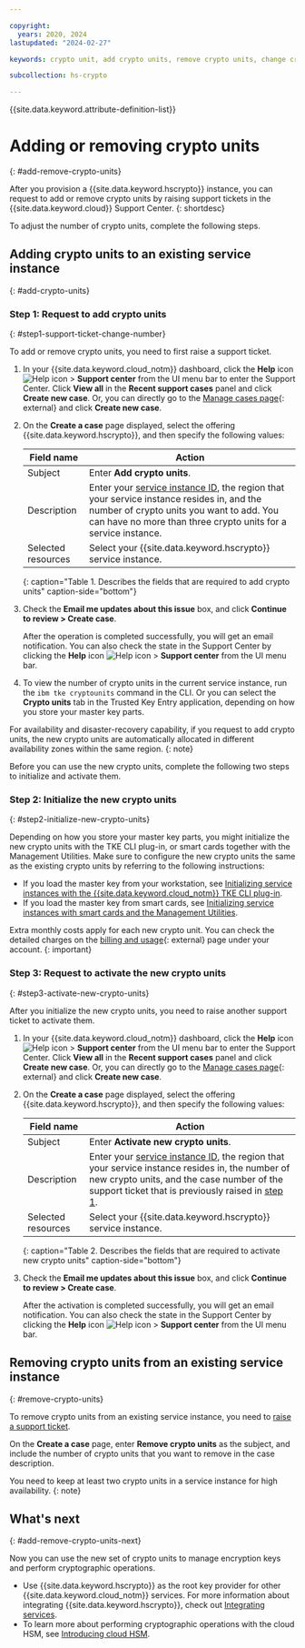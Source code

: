 ```yaml
---

copyright:
  years: 2020, 2024
lastupdated: "2024-02-27"

keywords: crypto unit, add crypto units, remove crypto units, change crypto units number, adjust crypto units number, new crypto units, support center, support ticket, support case

subcollection: hs-crypto

---
```


{{site.data.keyword.attribute-definition-list}}



# Adding or removing crypto units
{: #add-remove-crypto-units}

After you provision a {{site.data.keyword.hscrypto}} instance, you can request to add or remove crypto units by raising support tickets in the {{site.data.keyword.cloud}} Support Center.
{: shortdesc}

To adjust the number of crypto units, complete the following steps.

## Adding crypto units to an existing service instance
{: #add-crypto-units}

### Step 1: Request to add crypto units
{: #step1-support-ticket-change-number}

To add or remove crypto units, you need to first raise a support ticket.

1. In your {{site.data.keyword.cloud_notm}} dashboard, click the **Help** icon ![Help icon](../icons/help.svg "Help") > **Support center** from the UI menu bar to enter the Support Center. Click **View all** in the **Recent support cases** panel and click **Create new case**. Or, you can directly go to the [Manage cases page](https://cloud.ibm.com/unifiedsupport/cases){: external} and click **Create new case**.
2. On the **Create a case** page displayed, select the offering {{site.data.keyword.hscrypto}}, and then specify the following values:

    | Field name | Action |
    | --- | --- |
    | Subject | Enter **Add crypto units**. |
    | Description | Enter your [service instance ID](/docs/hs-crypto?topic=hs-crypto-retrieve-instance-ID), the region that your service instance resides in, and the number of crypto units you want to add. You can have no more than three crypto units for a service instance. |
    | Selected resources | Select your {{site.data.keyword.hscrypto}} service instance. |
    {: caption="Table 1. Describes the fields that are required to add crypto units" caption-side="bottom"}

3. Check the **Email me updates about this issue** box, and click **Continue to review > Create case**.

    After the operation is completed successfully, you will get an email notification. You can also check the state in the Support Center by clicking the **Help** icon ![Help icon](../icons/help.svg "Help") > **Support center** from the UI menu bar.

4. To view the number of crypto units in the current service instance, run the `ibm tke cryptounits` command in the CLI. Or you can select the **Crypto units** tab in the Trusted Key Entry application, depending on how you store your master key parts.

For availability and disaster-recovery capability, if you request to add crypto units, the new crypto units are automatically allocated in different availability zones within the same region.
{: note}

Before you can use the new crypto units, complete the following two steps to initialize and activate them.

### Step 2: Initialize the new crypto units
{: #step2-initialize-new-crypto-units}

Depending on how you store your master key parts, you might initialize the new crypto units with the TKE CLI plug-in, or smart cards together with the Management Utilities. Make sure to configure the new crypto units the same as the existing crypto units by referring to the following instructions:

- If you load the master key from your workstation, see [Initializing service instances with the {{site.data.keyword.cloud_notm}} TKE CLI plug-in](/docs/hs-crypto?topic=hs-crypto-initialize-hsm).
- If you load the master key from smart cards, see [Initializing service instances with smart cards and the Management Utilities](/docs/hs-crypto?topic=hs-crypto-initialize-hsm-management-utilities).

Extra monthly costs apply for each new crypto unit. You can check the detailed charges on the [billing and usage](https://cloud.ibm.com/billing/){: external} page under your account.
{: important}

### Step 3: Request to activate the new crypto units
{: #step3-activate-new-crypto-units}

After you initialize the new crypto units, you need to raise another support ticket to activate them.

1. In your {{site.data.keyword.cloud_notm}} dashboard, click the **Help** icon ![Help icon](../icons/help.svg "Help") > **Support center** from the UI menu bar to enter the Support Center. Click **View all** in the **Recent support cases** panel and click **Create new case**. Or, you can directly go to the [Manage cases page](https://cloud.ibm.com/unifiedsupport/cases){: external} and click **Create new case**.
2. On the **Create a case** page displayed, select the offering {{site.data.keyword.hscrypto}}, and then specify the following values:

    | Field name | Action |
    | --- | --- |
    | Subject | Enter **Activate new crypto units**. |
    | Description | Enter your [service instance ID](/docs/hs-crypto?topic=hs-crypto-retrieve-instance-ID), the region that your service instance resides in, the number of new crypto units, and the case number of the support ticket that is previously raised in [step 1](#step1-support-ticket-change-number). |
    | Selected resources | Select your {{site.data.keyword.hscrypto}} service instance. |
    {: caption="Table 2. Describes the fields that are required to activate new crypto units" caption-side="bottom"}

3. Check the **Email me updates about this issue** box, and click **Continue to review > Create case**.

    After the activation is completed successfully, you will get an email notification. You can also check the state in the Support Center by clicking the **Help** icon ![Help icon](../icons/help.svg "Help") > **Support center** from the UI menu bar.

## Removing crypto units from an existing service instance
{: #remove-crypto-units}

To remove crypto units from an existing service instance, you need to [raise a support ticket](#step1-support-ticket-change-number).

On the **Create a case** page, enter **Remove crypto units** as the subject, and include the number of crypto units that you want to remove in the case description.

You need to keep at least two crypto units in a service instance for high availability.
{: note}

## What's next
{: #add-remove-crypto-units-next}

Now you can use the new set of crypto units to manage encryption keys and perform cryptographic operations.

- Use {{site.data.keyword.hscrypto}} as the root key provider for other {{site.data.keyword.cloud_notm}} services. For more information about integrating {{site.data.keyword.hscrypto}}, check out [Integrating services](/docs/hs-crypto?topic=hs-crypto-integrate-services).
- To learn more about performing cryptographic operations with the cloud HSM, see [Introducing cloud HSM](/docs/hs-crypto?topic=hs-crypto-introduce-cloud-hsm).
